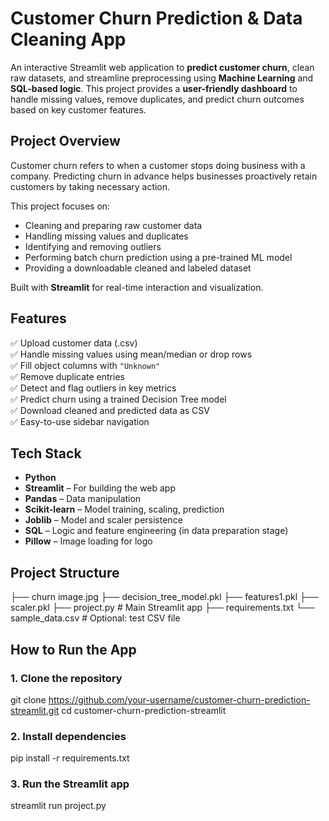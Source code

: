 # Customer Churn Prediction & Data Cleaning App

An interactive Streamlit web application to **predict customer churn**, clean raw datasets, and streamline preprocessing using **Machine Learning** and **SQL-based logic**. This project provides a **user-friendly dashboard** to handle missing values, remove duplicates, and predict churn outcomes based on key customer features.

##  Project Overview

Customer churn refers to when a customer stops doing business with a company. Predicting churn in advance helps businesses proactively retain customers by taking necessary action.

This project focuses on:
- Cleaning and preparing raw customer data
- Handling missing values and duplicates
- Identifying and removing outliers
- Performing batch churn prediction using a pre-trained ML model
- Providing a downloadable cleaned and labeled dataset

Built with **Streamlit** for real-time interaction and visualization.

##  Features

✅ Upload customer data (.csv)  
✅ Handle missing values using mean/median or drop rows  
✅ Fill object columns with `"Unknown"`  
✅ Remove duplicate entries  
✅ Detect and flag outliers in key metrics  
✅ Predict churn using a trained Decision Tree model  
✅ Download cleaned and predicted data as CSV  
✅ Easy-to-use sidebar navigation  


## Tech Stack

- **Python**
- **Streamlit** – For building the web app
- **Pandas** – Data manipulation
- **Scikit-learn** – Model training, scaling, prediction
- **Joblib** – Model and scaler persistence
- **SQL** – Logic and feature engineering (in data preparation stage)
- **Pillow** – Image loading for logo

## Project Structure

├── churn image.jpg
├── decision_tree_model.pkl
├── features1.pkl
├── scaler.pkl
├── project.py # Main Streamlit app
├── requirements.txt
└── sample_data.csv # Optional: test CSV file

##  How to Run the App

### 1. Clone the repository

git clone https://github.com/your-username/customer-churn-prediction-streamlit.git
cd customer-churn-prediction-streamlit

### 2. Install dependencies
pip install -r requirements.txt

### 3. Run the Streamlit app
streamlit run project.py

